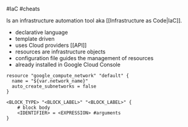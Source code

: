 #IaC #cheats

Is an infrastructure automation tool aka [[Infrastructure as Code|IaC]].

- declarative language
- template driven
- uses Cloud providers [[API]]
- resources are infrastructure objects
- configuration file guides the management of resources
- already installed in Google Cloud Console

```hcl
resource "google_compute_network" "default" {
  name = "${var.network_name}"
  auto_create_subnetworks = false
}
```
```hcl
<BLOCK_TYPE> "<BLOCK_LABEL>" "<BLOCK_LABEL>" {
	# block body
	<IDENTIFIER> = <EXPRESSION> #arguments
}
```
